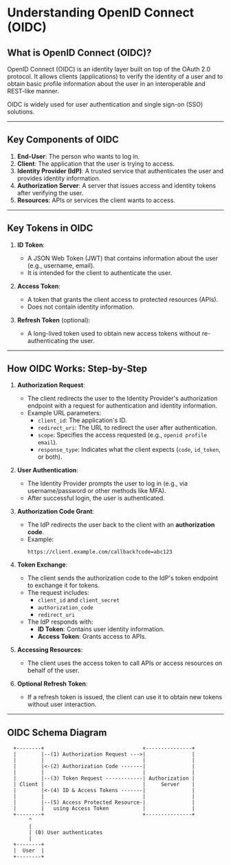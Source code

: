 # Understanding OpenID Connect (OIDC)

## What is OpenID Connect (OIDC)?
OpenID Connect (OIDC) is an identity layer built on top of the OAuth 2.0 protocol. It allows clients (applications) to verify the identity of a user and to obtain basic profile information about the user in an interoperable and REST-like manner.

OIDC is widely used for user authentication and single sign-on (SSO) solutions.

---

## Key Components of OIDC
1. **End-User**: The person who wants to log in.
2. **Client**: The application that the user is trying to access.
3. **Identity Provider (IdP)**: A trusted service that authenticates the user and provides identity information.
4. **Authorization Server**: A server that issues access and identity tokens after verifying the user.
5. **Resources**: APIs or services the client wants to access.

---

## Key Tokens in OIDC
1. **ID Token**: 
   - A JSON Web Token (JWT) that contains information about the user (e.g., username, email).
   - It is intended for the client to authenticate the user.

2. **Access Token**:
   - A token that grants the client access to protected resources (APIs).
   - Does not contain identity information.

3. **Refresh Token** (optional):
   - A long-lived token used to obtain new access tokens without re-authenticating the user.

---

## How OIDC Works: Step-by-Step
1. **Authorization Request**:
   - The client redirects the user to the Identity Provider's authorization endpoint with a request for authentication and identity information.
   - Example URL parameters:
     - `client_id`: The application's ID.
     - `redirect_uri`: The URL to redirect the user after authentication.
     - `scope`: Specifies the access requested (e.g., `openid profile email`).
     - `response_type`: Indicates what the client expects (`code`, `id_token`, or both).

2. **User Authentication**:
   - The Identity Provider prompts the user to log in (e.g., via username/password or other methods like MFA).
   - After successful login, the user is authenticated.

3. **Authorization Code Grant**:
   - The IdP redirects the user back to the client with an **authorization code**.
   - Example:
     ```
     https://client.example.com/callback?code=abc123
     ```

4. **Token Exchange**:
   - The client sends the authorization code to the IdP's token endpoint to exchange it for tokens.
   - The request includes:
     - `client_id` and `client_secret`
     - `authorization_code`
     - `redirect_uri`
   - The IdP responds with:
     - **ID Token**: Contains user identity information.
     - **Access Token**: Grants access to APIs.

5. **Accessing Resources**:
   - The client uses the access token to call APIs or access resources on behalf of the user.

6. **Optional Refresh Token**:
   - If a refresh token is issued, the client can use it to obtain new tokens without user interaction.

---

## OIDC Schema Diagram

```plaintext
  +--------+                                +---------------+
  |        |--(1) Authorization Request --->|               |
  |        |                                |               |
  |        |<-(2) Authorization Code -------|               |
  |        |                                |               |
  |        |--(3) Token Request ------------| Authorization |
  | Client |                                |     Server    |
  |        |<-(4) ID & Access Tokens -------|               |
  |        |                                |               |
  |        |--(5) Access Protected Resource-|               |
  |        |   using Access Token           |               |
  +--------+                                +---------------+
       ^
       |
       | (0) User authenticates
       |
  +--------+
  |  User  |
  +--------+
